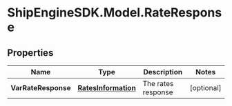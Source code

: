 # ShipEngineSDK.Model.RateResponse

## Properties

Name | Type | Description | Notes
------------ | ------------- | ------------- | -------------
**VarRateResponse** | [**RatesInformation**](RatesInformation.md) | The rates response | [optional] 

